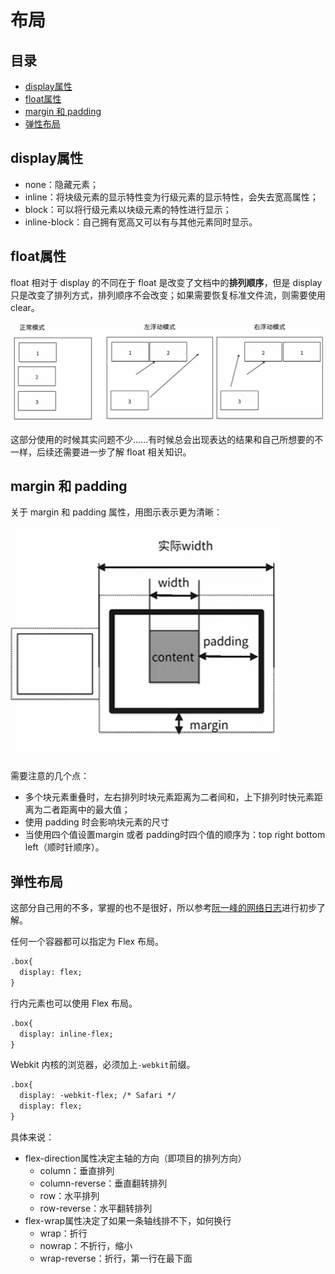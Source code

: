 # 布局

## 目录

  - [display属性](#display属性)
  - [float属性](#float属性)
  - [margin 和 padding](#margin-和-padding)
  - [弹性布局](#弹性布局)

## display属性
- none：隐藏元素；
- inline：将块级元素的显示特性变为行级元素的显示特性，会失去宽高属性；
- block：可以将行级元素以块级元素的特性进行显示；
- inline-block：自己拥有宽高又可以有与其他元素同时显示。

## float属性

float 相对于 display 的不同在于 float 是改变了文档中的**排列顺序**，但是 display 只是改变了排列方式，排列顺序不会改变；如果需要恢复标准文件流，则需要使用 clear。

![](../img/float.png)

这部分使用的时候其实问题不少……有时候总会出现表达的结果和自己所想要的不一样，后续还需要进一步了解 float 相关知识。

## margin 和 padding

关于 margin 和 padding 属性，用图示表示更为清晰：

![](../img/margin_and_padding.png)

需要注意的几个点：
- 多个块元素重叠时，左右排列时块元素距离为二者间和，上下排列时快元素距离为二者距离中的最大值；
- 使用 padding 时会影响块元素的尺寸
- 当使用四个值设置margin 或者 padding时四个值的顺序为：top right bottom left（顺时针顺序）。

## 弹性布局

这部分自己用的不多，掌握的也不是很好，所以参考[阮一峰的网络日志](http://www.ruanyifeng.com/blog/2015/07/flex-grammar.html)进行初步了解。

任何一个容器都可以指定为 Flex 布局。

```HTML
.box{
  display: flex;
}
```
行内元素也可以使用 Flex 布局。

```HTML
.box{
  display: inline-flex;
}
```

Webkit 内核的浏览器，必须加上`-webkit`前缀。

```HTML
.box{
  display: -webkit-flex; /* Safari */
  display: flex;
}
```

具体来说：
- flex-direction属性决定主轴的方向（即项目的排列方向）
    - column：垂直排列
    - column-reverse：垂直翻转排列
    - row：水平排列
    - row-reverse：水平翻转排列
- flex-wrap属性决定了如果一条轴线排不下，如何换行
    - wrap：折行
    - nowrap：不折行，缩小
    - wrap-reverse：折行，第一行在最下面

